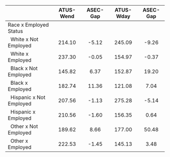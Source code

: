 
|                      |    ATUS-Wend |     ASEC-Gap |    ATUS-Wday |     ASEC-Gap |
| -------------------- | :----------: | :----------: | :----------: | :----------: |
| Race x Employed Status |              |              |              |              |
| &nbsp;&nbsp;White x Not Employed |       214.10 |        -5.12 |       245.09 |        -9.26 |
| &nbsp;&nbsp;White x Employed |       237.30 |        -0.05 |       154.97 |        -0.37 |
| &nbsp;&nbsp;Black x Not Employed |       145.82 |         6.37 |       152.87 |        19.20 |
| &nbsp;&nbsp;Black x Employed |       182.74 |        11.36 |       121.08 |         7.04 |
| &nbsp;&nbsp;Hispanic x Not Employed |       207.56 |        -1.13 |       275.28 |        -5.14 |
| &nbsp;&nbsp;Hispanic x Employed |       210.56 |        -1.60 |       156.35 |         0.64 |
| &nbsp;&nbsp;Other x Not Employed |       189.62 |         8.66 |       177.00 |        50.48 |
| &nbsp;&nbsp;Other x Employed |       222.53 |        -1.45 |       145.13 |         3.48 |

